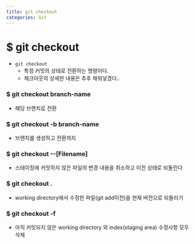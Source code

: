```yaml
---
title: git checkout
categories: Git
---
```


# $ git checkout
- `git checkout`
    - 특정 커밋의 상태로 전환하는 명령이다.
    - 체크아웃의 상세한 내용은 추후 채워넣겠다..

### $ git checkout branch-name
- 해당 브랜치로 전환

### $ git checkout -b branch-name
- 브랜치를 생성하고 전환까지

### $ git checkout --[Filename]
- 스테이징에 커밋하지 않은 파일의 변경 내용을 취소하고 이전 상태로 되돌린다

### $ git checkout .
- working directory에서 수정한 파일(git add이전)을 현재 버전으로 되돌리기

### $ git checkout -f 
- 아직 커밋되지 않은 working directory 와 index(staging area) 수정사항 모두 삭제